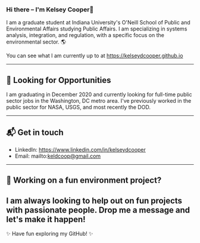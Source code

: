 ### Hi there – I'm Kelsey Cooper👋

I am a graduate student at Indiana University's O'Neill School of Public and Environmental Affairs studying Public Affairs. I am specializing in systems analysis, integration, and regulation, with a specific focus on the environmental sector. 🌎  

You can see what I am currently up to at https://kelseydcooper.github.io  

---
## 🔎 Looking for Opportunities 

I am graduating in December 2020 and currently looking for full-time public sector jobs in the Washington, DC metro area. I've previously worked in the public sector for NASA, USGS, and most recently the DOD.  

---
## 📬 Get in touch
- LinkedIn: https://www.linkedin.com/in/kelseydcooper
- Email: mailto:keldcoop@gmail.com

---
## 🌲 Working on a fun environment project? 
I am always looking to help out on fun projects with passionate people. 
Drop me a message and let's make it happen! 
---


✨ Have fun exploring my GitHub! ✨


